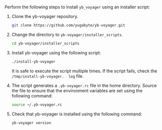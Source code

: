 <!--
+++
private=true
+++
-->

Perform the following steps to install `yb_voyager` using an installer script:

1. Clone the yb-voyager repository.

    ```sh
    git clone https://github.com/yugabyte/yb-voyager.git
    ```

1. Change the directory to `yb-voyager/installer_scripts`.

    ```sh
    cd yb-voyager/installer_scripts
    ```

1. Install yb-voyager using the following script:

    ```sh
    ./install-yb-voyager
    ```

    It is safe to execute the script multiple times. If the script fails, check the `/tmp/install-yb-voyager.  log` file.

1. The script generates a `.yb-voyager.rc` file in the home directory. Source the file to ensure that the environment variables are set using the following command:

    ```sh
    source ~/.yb-voyager.rc
    ```

1. Check that yb-voyager is installed using the following command:

    ```sh
    yb-voyager version
    ```
